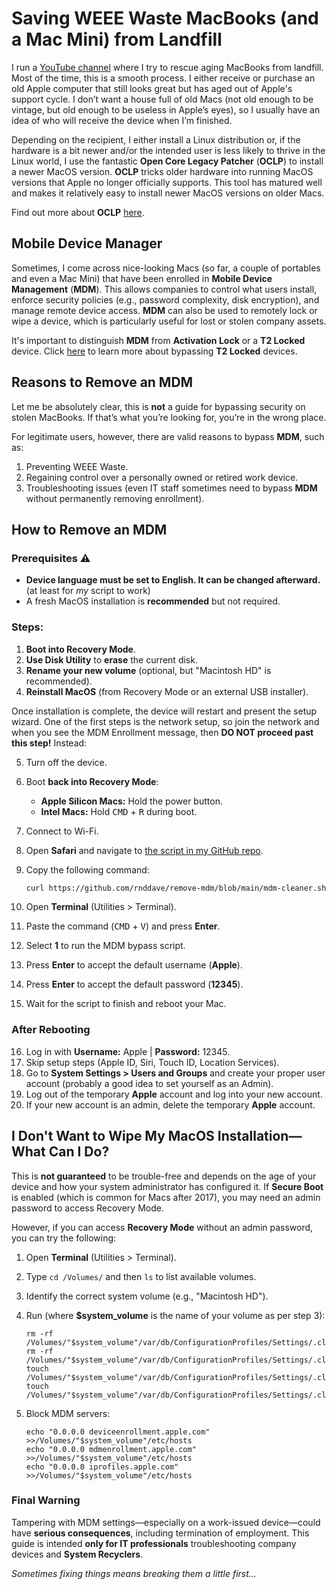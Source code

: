 # Saving WEEE Waste MacBooks (and a Mac Mini) from Landfill

I run a [YouTube channel](https://www.youtube.com/@WhatTheFlash-cx6ox) where I try to rescue aging MacBooks from landfill. Most of the time, this is a smooth process. I either receive or purchase an old Apple computer that still looks great but has aged out of Apple's support cycle. I don’t want a house full of old Macs (not old enough to be vintage, but old enough to be useless in Apple’s eyes), so I usually have an idea of who will receive the device when I’m finished. 

Depending on the recipient, I either install a Linux distribution or, if the hardware is a bit newer and/or the intended user is less likely to thrive in the Linux world, I use the fantastic **Open Core Legacy Patcher** (**OCLP**) to install a newer MacOS version. **OCLP** tricks older hardware into running MacOS versions that Apple no longer officially supports. This tool has matured well and makes it relatively easy to install newer MacOS versions on older Macs.

Find out more about **OCLP** [here](https://dortania.github.io/OpenCore-Legacy-Patcher/).

## Mobile Device Manager

Sometimes, I come across nice-looking Macs (so far, a couple of portables and even a Mac Mini) that have been enrolled in **Mobile Device Management** (**MDM**). This allows companies to control what users install, enforce security policies (e.g., password complexity, disk encryption), and manage remote device access. **MDM** can also be used to remotely lock or wipe a device, which is particularly useful for lost or stolen company assets.

It's important to distinguish **MDM** from **Activation Lock** or a **T2 Locked** device. Click [here](unlocking-a-t2-mac.md) to learn more about bypassing **T2 Locked** devices.

## Reasons to Remove an MDM

Let me be absolutely clear, this is **not** a guide for bypassing security on stolen MacBooks. If that’s what you’re looking for, you’re in the wrong place. 

For legitimate users, however, there are valid reasons to bypass **MDM**, such as:

1. Preventing WEEE Waste.
2. Regaining control over a personally owned or retired work device.
3. Troubleshooting issues (even IT staff sometimes need to bypass **MDM** without permanently removing enrollment).

## How to Remove an MDM

### Prerequisites ⚠️
- **Device language must be set to English. It can be changed afterward.** (at least for _my_ script to work)
- A fresh MacOS installation is **recommended** but not required.

### Steps:
1. **Boot into Recovery Mode**.
2. **Use Disk Utility** to **erase** the current disk.
3. **Rename your new volume** (optional, but "Macintosh HD" is recommended).
4. **Reinstall MacOS** (from Recovery Mode or an external USB installer).

Once installation is complete, the device will restart and present the setup wizard. One of the first steps is the network setup, so join the network and when you see the MDM Enrollment message, then  **DO NOT proceed past this step!** Instead:

5. Turn off the device.
6. Boot **back into Recovery Mode**:
   - **Apple Silicon Macs:** Hold the power button.
   - **Intel Macs:** Hold <kbd>CMD</kbd> + <kbd>R</kbd> during boot.
7. Connect to Wi-Fi.
8. Open **Safari** and navigate to [the script in my GitHub repo](https://github.com/rnddave/remove-mdm/blob/main/README.md).
9. Copy the following command:

    ```zsh
    curl https://github.com/rnddave/remove-mdm/blob/main/mdm-cleaner.sh -o mdm-cleaner.sh && chmod +x ./mdm-cleaner.sh && ./mdm-cleaner.sh
    ```

10. Open **Terminal** (Utilities > Terminal).
11. Paste the command (<kbd>CMD</kbd> + <kbd>V</kbd>) and press **Enter**.
12. Select **1** to run the MDM bypass script.
13. Press **Enter** to accept the default username (**Apple**).
14. Press **Enter** to accept the default password (**12345**).
15. Wait for the script to finish and reboot your Mac.

### After Rebooting
16. Log in with **Username:** Apple | **Password:** 12345.
17. Skip setup steps (Apple ID, Siri, Touch ID, Location Services).
18. Go to **System Settings > Users and Groups** and create your proper user account (probably a good idea to set yourself as an Admin).
19. Log out of the temporary **Apple** account and log into your new account.
20. If your new account is an admin, delete the temporary **Apple** account.

## I Don't Want to Wipe My MacOS Installation—What Can I Do?

This is **not guaranteed** to be trouble-free and depends on the age of your device and how your system administrator has configured it. If **Secure Boot** is enabled (which is common for Macs after 2017), you may need an admin password to access Recovery Mode.

However, if you can access **Recovery Mode** without an admin password, you can try the following:

1. Open **Terminal** (Utilities > Terminal).
2. Type `cd /Volumes/` and then `ls` to list available volumes.
3. Identify the correct system volume (e.g., "Macintosh HD").
4. Run (where **$system_volume** is the name of your volume as per step 3):

    ```shell
    rm -rf /Volumes/"$system_volume"/var/db/ConfigurationProfiles/Settings/.cloudConfigHasActivationRecord
    rm -rf /Volumes/"$system_volume"/var/db/ConfigurationProfiles/Settings/.cloudConfigRecordFound
    touch /Volumes/"$system_volume"/var/db/ConfigurationProfiles/Settings/.cloudConfigProfileInstalled
    touch /Volumes/"$system_volume"/var/db/ConfigurationProfiles/Settings/.cloudConfigRecordNotFound
    ```

5. Block MDM servers:

    ```shell
    echo "0.0.0.0 deviceenrollment.apple.com" >>/Volumes/"$system_volume"/etc/hosts
    echo "0.0.0.0 mdmenrollment.apple.com" >>/Volumes/"$system_volume"/etc/hosts
    echo "0.0.0.0 iprofiles.apple.com" >>/Volumes/"$system_volume"/etc/hosts
    ```

### Final Warning
Tampering with MDM settings—especially on a work-issued device—could have **serious consequences**, including termination of employment. This guide is intended **only for IT professionals** troubleshooting company devices and **System Recyclers**.

_Sometimes fixing things means breaking them a little first…_
